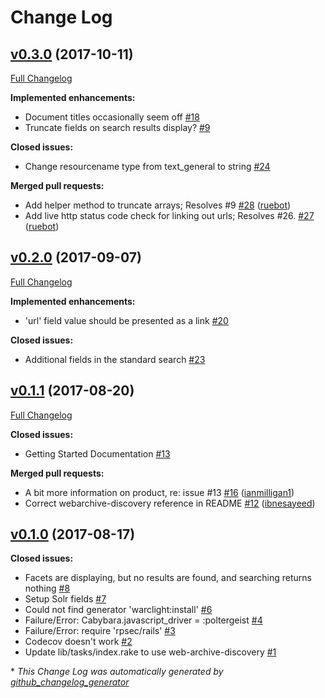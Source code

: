 # Change Log

## [v0.3.0](https://github.com/archivesunleashed/warclight/tree/v0.3.0) (2017-10-11)
[Full Changelog](https://github.com/archivesunleashed/warclight/compare/v0.2.0...v0.3.0)

**Implemented enhancements:**

- Document titles occasionally seem off [\#18](https://github.com/archivesunleashed/warclight/issues/18)
- Truncate fields on search results display? [\#9](https://github.com/archivesunleashed/warclight/issues/9)

**Closed issues:**

- Change resourcename type from text\_general to string [\#24](https://github.com/archivesunleashed/warclight/issues/24)

**Merged pull requests:**

- Add helper method to truncate arrays; Resolves \#9 [\#28](https://github.com/archivesunleashed/warclight/pull/28) ([ruebot](https://github.com/ruebot))
- Add live http status code check for linking out urls; Resolves \#26. [\#27](https://github.com/archivesunleashed/warclight/pull/27) ([ruebot](https://github.com/ruebot))

## [v0.2.0](https://github.com/archivesunleashed/warclight/tree/v0.2.0) (2017-09-07)
[Full Changelog](https://github.com/archivesunleashed/warclight/compare/v0.1.1...v0.2.0)

**Implemented enhancements:**

- 'url' field value should be presented as a link [\#20](https://github.com/archivesunleashed/warclight/issues/20)

**Closed issues:**

- Additional fields in the standard search [\#23](https://github.com/archivesunleashed/warclight/issues/23)

## [v0.1.1](https://github.com/archivesunleashed/warclight/tree/v0.1.1) (2017-08-20)
[Full Changelog](https://github.com/archivesunleashed/warclight/compare/v0.1.0...v0.1.1)

**Closed issues:**

- Getting Started Documentation [\#13](https://github.com/archivesunleashed/warclight/issues/13)

**Merged pull requests:**

- A bit more information on product, re: issue \#13 [\#16](https://github.com/archivesunleashed/warclight/pull/16) ([ianmilligan1](https://github.com/ianmilligan1))
- Correct webarchive-discovery reference in README [\#12](https://github.com/archivesunleashed/warclight/pull/12) ([ibnesayeed](https://github.com/ibnesayeed))

## [v0.1.0](https://github.com/archivesunleashed/warclight/tree/v0.1.0) (2017-08-17)
**Closed issues:**

- Facets are displaying, but no results are found, and searching returns nothing [\#8](https://github.com/archivesunleashed/warclight/issues/8)
- Setup Solr fields [\#7](https://github.com/archivesunleashed/warclight/issues/7)
- Could not find generator 'warclight:install' [\#6](https://github.com/archivesunleashed/warclight/issues/6)
- Failure/Error: Cabybara.javascript\_driver = :poltergeist [\#4](https://github.com/archivesunleashed/warclight/issues/4)
- Failure/Error: require 'rpsec/rails' [\#3](https://github.com/archivesunleashed/warclight/issues/3)
- Codecov doesn't work [\#2](https://github.com/archivesunleashed/warclight/issues/2)
- Update lib/tasks/index.rake to use web-archive-discovery [\#1](https://github.com/archivesunleashed/warclight/issues/1)



\* *This Change Log was automatically generated by [github_changelog_generator](https://github.com/skywinder/Github-Changelog-Generator)*